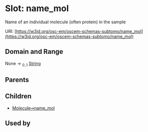 
# Slot: name_mol

Name of an individual molecule (often protein) in the sample

URI: [https://w3id.org/osc-em/oscem-schemas-subtomo/name_mol](https://w3id.org/osc-em/oscem-schemas-subtomo/name_mol)


## Domain and Range

None &#8594;  <sub>0..1</sub> [String](types/String.md)

## Parents


## Children

 *  [Molecule➞name_mol](Molecule_name_mol.md)

## Used by

